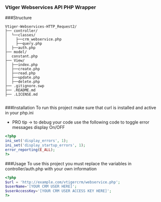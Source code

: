 ### Vtiger Webservices API PHP Wrapper
###Structure
```
Vtiger-Webservices-HTTP_Request2/
├── controller/
│  └──classes/
│    ├──crm_webservice.php
│    ├──query.php
│  ├──auth.php
├── model/
│  constant.php
├── View/
│  ├──index.php
│  ├──create.php
│  ├──read.php
│  ├──update.php
│  ├──delete.php
├── .gitignore.swp
├── .README.md
├── .LICENSE.md


```		
###Installation
To run this project make sure that curl is installed and active in your php.ini

* PRO tip -> to debug your code use the following code to toggle error messages display On/OFF
```php
<?php
ini_set('display_errors', 1);
ini_set('display_startup_errors', 1);
error_reporting(E_ALL);
?>
```
###Usage
To use this project you must replace the variables in controller/auth.php with your own information

```php
<?php
$url = 'http://example.com/vtigercrm/webservice.php';
$userName='[YOUR CRM USER HERE]';
$userAccessKey='[YOUR CRM USER ACCESS KEY HERE]';
?>
```
